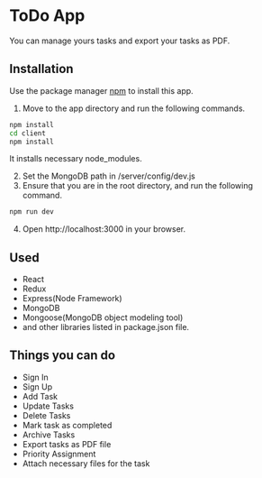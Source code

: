 # ToDo App

You can manage yours tasks and export your tasks as PDF.

## Installation

Use the package manager [npm](https://www.npmjs.com/) to install this app.

1) Move to the app directory and run the following commands.


```bash
npm install
cd client
npm install
```
It installs necessary node_modules.

2) Set the MongoDB path in /server/config/dev.js
3) Ensure that you are in the root directory, and run the following command.

```bash
npm run dev
```
4) Open http://localhost:3000 in your browser.



## Used

- React
- Redux
- Express(Node Framework)
- MongoDB
- Mongoose(MongoDB object modeling tool)
- and other libraries listed in package.json file.

## Things you can do

- Sign In
- Sign Up
- Add Task
- Update Tasks
- Delete Tasks
- Mark task as completed
- Archive Tasks
- Export tasks as PDF file
- Priority Assignment
- Attach necessary files for the task

